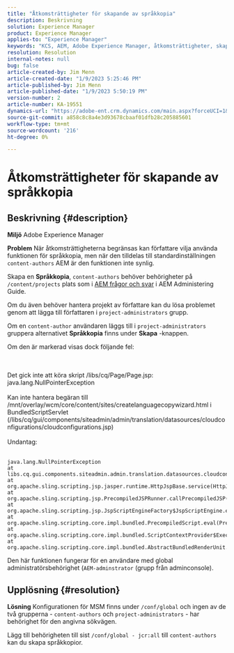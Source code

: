 ```yaml
---
title: "Åtkomsträttigheter för skapande av språkkopia"
description: Beskrivning
solution: Experience Manager
product: Experience Manager
applies-to: "Experience Manager"
keywords: "KCS, AEM, Adobe Experience Manager, åtkomsträttigheter, skapande av språkkopia, felsökning"
resolution: Resolution
internal-notes: null
bug: false
article-created-by: Jim Menn
article-created-date: "1/9/2023 5:25:46 PM"
article-published-by: Jim Menn
article-published-date: "1/9/2023 5:50:19 PM"
version-number: 2
article-number: KA-19551
dynamics-url: "https://adobe-ent.crm.dynamics.com/main.aspx?forceUCI=1&pagetype=entityrecord&etn=knowledgearticle&id=0da55ba1-4290-ed11-aad1-6045bd0067ea"
source-git-commit: a858c8c8a4e3d93678cbaaf01dfb28c205885601
workflow-type: tm+mt
source-wordcount: '216'
ht-degree: 0%

---
```


# Åtkomsträttigheter för skapande av språkkopia

## Beskrivning {#description}


<b>Miljö</b>
Adobe Experience Manager

<b>Problem</b>
När åtkomsträttigheterna begränsas kan författare vilja använda funktionen för språkkopia, men när den tilldelas till standardinställningen `content-authors` AEM är den funktionen inte synlig.

Skapa en <b>Språkkopia</b>, `content-authors` behöver behörigheter på `/content/projects` plats som i [AEM frågor och svar](https://experienceleague.adobe.com/docs/experience-manager-65/administering/introduction/aem-faqs.html?lang=en) i AEM Administering Guide.

Om du även behöver hantera projekt av författare kan du lösa problemet genom att lägga till författaren i `project-administrators` grupp.

Om en `content-author` användaren läggs till i `project-administrators` gruppera alternativet <b>Språkkopia</b> finns under <b>Skapa</b> -knappen.

Om den är markerad visas dock följande fel:


<br><br>Det gick inte att köra skript /libs/cq/Page/Page.jsp: java.lang.NullPointerException<br><br>
Kan inte hantera begäran till /mnt/overlay/wcm/core/content/sites/createlanguagecopywizard.html i BundledScriptServlet (/libs/cq/gui/components/siteadmin/admin/translation/datasources/cloudconfigurations/cloudconfigurations.jsp)
<br><br>Undantag:<br><br>

```
java.lang.NullPointerException
at libs.cq.gui.components.siteadmin.admin.translation.datasources.cloudconfigurations.cloudconfigurations__002e__jsp._jspService(cloudconfigurations__002e__jsp.java:183)
at org.apache.sling.scripting.jsp.jasper.runtime.HttpJspBase.service(HttpJspBase.java:70)
at org.apache.sling.scripting.jsp.PrecompiledJSPRunner.callPrecompiledJSP(PrecompiledJSPRunner.java:72)
at org.apache.sling.scripting.jsp.JspScriptEngineFactory$JspScriptEngine.eval(JspScriptEngineFactory.java:583)
at org.apache.sling.scripting.core.impl.bundled.PrecompiledScript.eval(PrecompiledScript.java:56)
at org.apache.sling.scripting.core.impl.bundled.ScriptContextProvider$ExecutableContext.eval(ScriptContextProvider.java:170)
at org.apache.sling.scripting.core.impl.bundled.AbstractBundledRenderUnit.eval(AbstractBundledRenderUnit.java:135)
```




Den här funktionen fungerar för en användare med global administratörsbehörighet (`AEM-adminstrator` (grupp från adminconsole).


## Upplösning {#resolution}


<b>Lösning</b>
Konfigurationen för MSM finns under `/conf/global` och ingen av de två grupperna - `content-authors` och `project-administrators` - har behörighet för den angivna sökvägen.

Lägg till behörigheten till sist `/conf/global - jcr:all` till `content-authors` kan du skapa språkkopior.
